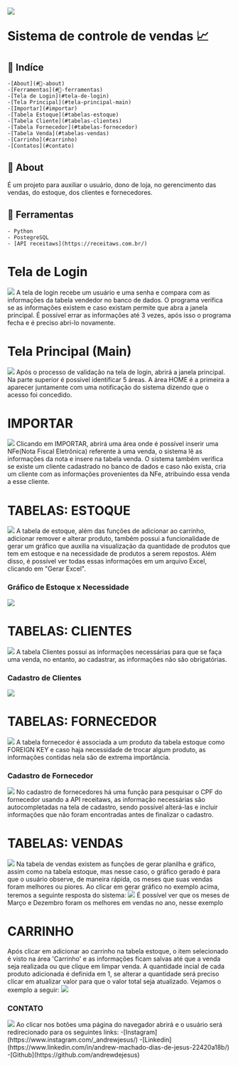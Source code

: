 <h1> 
    <img src="https://github.com/andrewdejesus/Sistema-de-gerenciamento-de-vendas/blob/main/readme/rsz_2linha_alliance__divulga%C3%87%C3%83o__mercedes-benz.png">
    <p>Sistema de controle de vendas 📈</p>
</h1>

## 📖 Indíce
    -[About](#📕-about)
    -[Ferramentas](#🔨-ferramentas)
    -[Tela de Login](#tela-de-login)
    -[Tela Principal](#tela-principal-main)
    -[Importar](#importar)
    -[Tabela Estoque](#tabelas-estoque)
    -[Tabela Cliente](#tabelas-clientes)
    -[Tabela Fornecedor](#tabelas-fornecedor)
    -[Tabela Venda](#tabelas-vendas)
    -[Carrinho](#carrinho)
    -[Contatos](#contato)

## 📕 About
É um projeto para auxiliar o usuário, dono de loja, no gerencimento das vendas, do estoque, dos clientes e fornecedores.

## 🔨 Ferramentas
    - Python
    - PostegreSQL
    - [API receitaws](https://receitaws.com.br/)

# Tela de Login
<img src="https://github.com/andrewdejesus/Sistema-de-gerenciamento-de-vendas/blob/main/readme/Captura%20de%20Tela%20(2).png">
    A tela de login recebe um usuário e uma senha e compara com as informações da tabela vendedor no banco de dados. O programa verifica se as informações existem e caso existam permite que abra a janela principal. É possível errar as informações até 3 vezes, após isso o programa fecha e é preciso abri-lo novamente.

#  Tela Principal (Main)
<img src="https://github.com/andrewdejesus/Sistema-de-gerenciamento-de-vendas/blob/main/readme/Captura%20de%20Tela%20(3).png">
    Após o processo de validação na tela de login, abrirá a janela principal. Na parte superior é possivel identificar 5 áreas. A área HOME é a primeira a aparecer juntamente com uma notificação do sistema dizendo que o acesso foi concedido.

# IMPORTAR
<img src="https://github.com/andrewdejesus/Sistema-de-gerenciamento-de-vendas/blob/main/readme/Captura%20de%20Tela%20(29).png">
    Clicando em IMPORTAR, abrirá uma área onde é possível inserir uma NFe(Nota Fiscal Eletrônica) referente à uma venda, o sistema lê as informações da nota e insere na tabela venda. O sistema também verifica se existe um cliente cadastrado no banco de dados e caso não exista, cria um cliente com as informações provenientes da NFe, atribuindo essa venda a esse cliente.

# TABELAS: ESTOQUE
<img src="https://github.com/andrewdejesus/Sistema-de-gerenciamento-de-vendas/blob/main/readme/Captura%20de%20Tela%20(31).png">
    A tabela de estoque, além das funções de adicionar ao carrinho, adicionar remover e alterar produto, também possui a funcionalidade de gerar um gráfico que auxilia na visualização da quantidade de produtos que tem em estoque e na necessidade de produtos a serem repostos. Além disso, é possível ver todas essas informações em um arquivo Excel, clicando em "Gerar Excel".

### Gráfico de Estoque x Necessidade
<img src="https://github.com/andrewdejesus/Sistema-de-gerenciamento-de-vendas/blob/main/readme/Captura%20de%20Tela%20(35).png">

# TABELAS: CLIENTES
<img src="https://github.com/andrewdejesus/Sistema-de-gerenciamento-de-vendas/blob/main/readme/Captura%20de%20Tela%20(36).png">
    A tabela Clientes possui as informações necessárias para que se faça uma venda, no entanto, ao cadastrar, as informações não são obrigatórias.

### Cadastro de Clientes
<img src="https://github.com/andrewdejesus/Sistema-de-gerenciamento-de-vendas/blob/main/readme/Captura%20de%20Tela%20(37).png">

# TABELAS: FORNECEDOR
<img src ="https://github.com/andrewdejesus/Sistema-de-gerenciamento-de-vendas/blob/main/readme/Captura%20de%20Tela%20(40).png">
    A tabela fornecedor é associada a um produto da tabela estoque como FOREIGN KEY e caso haja necessidade de trocar algum produto, as informações contidas nela são de extrema importância.

### Cadastro de Fornecedor
<img src ="https://github.com/andrewdejesus/Sistema-de-gerenciamento-de-vendas/blob/main/readme/Captura%20de%20Tela%20(39).png">
    No cadastro de fornecedores há uma função para pesquisar o CPF do fornecedor usando a API receitaws, as informação necessárias são autocompletadas na tela de cadastro, sendo possível alterá-las e incluir informações que não foram encontradas antes de finalizar o cadastro.

# TABELAS: VENDAS
<img src ="https://github.com/andrewdejesus/Sistema-de-gerenciamento-de-vendas/blob/main/readme/Captura%20de%20Tela%20(43).png">
    Na tabela de vendas existem as funções de gerar planilha e gráfico, assim como na tabela estoque, mas nesse caso, o gráfico gerado é para que o usuário observe, de maneira rápida, os meses que suas vendas foram melhores ou piores. Ao clicar em gerar gráfico no exemplo acima, teremos a seguinte resposta do sistema:
<img src ="https://github.com/andrewdejesus/Sistema-de-gerenciamento-de-vendas/blob/main/readme/Captura%20de%20Tela%20(44).png"> 
    É possível ver que os meses de Março e Dezembro foram os melhores em vendas no ano, nesse exemplo

# CARRINHO
Após clicar em adicionar ao carrinho na tabela estoque, o item selecionado é visto na área 'Carrinho' e as informações ficam salvas até que a venda seja realizada ou que clique em limpar venda. A quantidade incial de cada produto adicionada é definida em 1, se alterar a quantidade será preciso clicar em atualizar valor para que o valor total seja atualizado. Vejamos o exemplo a seguir:
<img src ="https://github.com/andrewdejesus/Sistema-de-gerenciamento-de-vendas/blob/main/readme/Captura%20de%20Tela%20(33).png">

### CONTATO
<img src ="https://github.com/andrewdejesus/Sistema-de-gerenciamento-de-vendas/blob/main/readme/Captura%20de%20Tela%20(28).png">
    Ao clicar nos botões uma página do navegador abrirá e o usuário será redirecionado para os seguintes links:
    -[Instagram](https://www.instagram.com/_andrewjesus/)
    -[Linkedin](https://www.linkedin.com/in/andrew-machado-dias-de-jesus-22420a18b/)
    -[Github](https://github.com/andrewdejesus)
